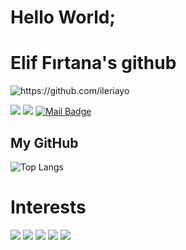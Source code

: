 # Hello World;
# Elif Fırtana's github
<img src="https://komarev.com/ghpvc/?username=firtanaelif" alt="https://github.com/ileriayo" />

[![](https://img.shields.io/badge/linkedin-%230077B5.svg?&style=for-the-badge&logo=linkedin&logoColor=white)](https://www.linkedin.com/in/firtanaelif/)
[![](https://img.shields.io/badge/instagram-%23E4405F.svg?&style=for-the-badge&logo=instagram&logoColor=white)](https://instagram.com/firtanaelif)
[![Mail Badge](https://img.shields.io/badge/firtana.elif@gmail.com-c14438?style=for-the-badge&logo=Gmail&logoColor=white&link=mailto:firtana.elif@gmail.com)](mailto:firtana.elif@gmail.com)

## My GitHub
![Top Langs](https://github-readme-stats.vercel.app/api/top-langs/?username=firtanaelif&hide=TeX&layout=compact)

# Interests
[![](https://img.shields.io/badge/python-1A1918?style=for-the-badge&logo=python)]()
[![](https://img.shields.io/badge/javascript-1A1918?style=for-the-badge&logo=javascript)]()
[![](https://img.shields.io/badge/node.js-1A1918?style=for-the-badge&logo=node.js)]()
[![](https://img.shields.io/badge/react-1A1918?style=for-the-badge&logo=react)]()
[![](https://img.shields.io/badge/symfony-1A1918?style=for-the-badge&logo=symfony)]()
